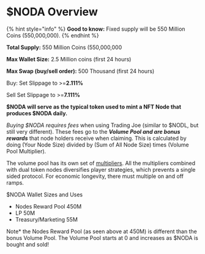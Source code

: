 # $NODA Overview

{% hint style="info" %}
**Good to know:** Fixed supply will be 550 Million Coins (550,000,000).&#x20;
{% endhint %}

**Total Supply:** 550 Million Coins (550,000,000

**Max Wallet Size:** 2.5 Million coins (first 24 hours)

**Max Swap (buy/sell order):** 500 Thousand (first 24 hours)

Buy: Set Slippage to >=**2.111%**

Sell Set Slippage to >=**7.111%**&#x20;



**$NODA will serve as the typical token used to mint a NFT Node that produces $NODA daily.**&#x20;

_Buying $NODA requires fees_ when using Trading Joe (similar to $NODL, but still very different). These fees go to the _**Volume Pool and are bonus rewards**_ that node holders receive when claiming. This is calculated by doing (Your Node Size) divided by (Sum of All Node Size) times (Volume Pool Multiplier).&#x20;

The volume pool has its own set of [multipliers](nft-node-rewards/volume-pool-multipliers.md). All the multipliers combined with dual token nodes diversifies player strategies, which prevents a single sided protocol. For economic longevity, there must multiple on and off ramps.&#x20;



$NODA Wallet Sizes and Uses

* Nodes Reward Pool 450M
* LP 50M&#x20;
* Treasury/Marketing 55M

Note\* the Nodes Reward Pool (as seen above at 450M) is different than the bonus Volume Pool. The Volume Pool starts at 0 and increases as $NODA is bought and sold!
